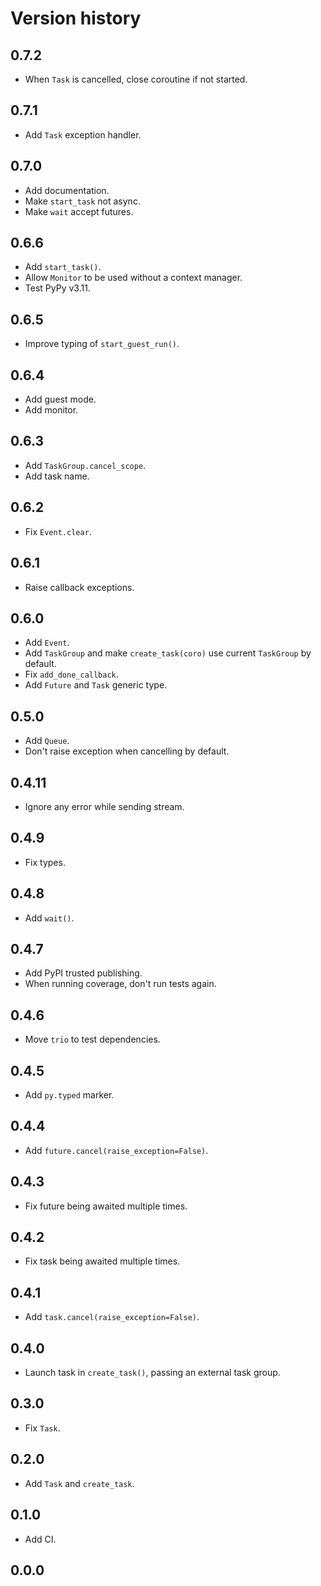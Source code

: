 # Version history

## 0.7.2

- When `Task` is cancelled, close coroutine if not started.

## 0.7.1

- Add `Task` exception handler.

## 0.7.0

- Add documentation.
- Make `start_task` not async.
- Make `wait` accept futures.

## 0.6.6

- Add `start_task()`.
- Allow `Monitor` to be used without a context manager.
- Test PyPy v3.11.

## 0.6.5

- Improve typing of `start_guest_run()`.

## 0.6.4

- Add guest mode.
- Add monitor.

## 0.6.3

- Add `TaskGroup.cancel_scope`.
- Add task name.

## 0.6.2

- Fix `Event.clear`.

## 0.6.1

- Raise callback exceptions.

## 0.6.0

- Add `Event`.
- Add `TaskGroup` and make `create_task(coro)` use current `TaskGroup` by default.
- Fix `add_done_callback`.
- Add `Future` and `Task` generic type.

## 0.5.0

- Add `Queue`.
- Don't raise exception when cancelling by default.

## 0.4.11

- Ignore any error while sending stream.

## 0.4.9

- Fix types.

## 0.4.8

- Add `wait()`.

## 0.4.7

- Add PyPI trusted publishing.
- When running coverage, don't run tests again.

## 0.4.6

- Move `trio` to test dependencies.

## 0.4.5

- Add `py.typed` marker.

## 0.4.4

- Add `future.cancel(raise_exception=False)`.

## 0.4.3

- Fix future being awaited multiple times.

## 0.4.2

- Fix task being awaited multiple times.

## 0.4.1

- Add `task.cancel(raise_exception=False)`.

## 0.4.0

- Launch task in `create_task()`, passing an external task group.

## 0.3.0

- Fix `Task`.

## 0.2.0

- Add `Task` and `create_task`.

## 0.1.0

- Add CI.

## 0.0.0
